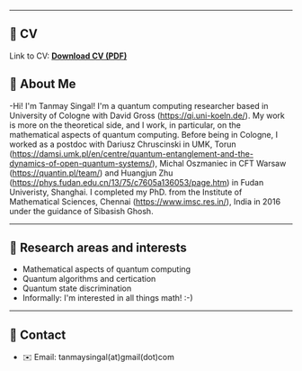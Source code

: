 


---

## 📄 CV

Link to CV: [**Download CV (PDF)**](CV_TS_Sept_2025.pdf)


## 🔹 About Me
-Hi! I'm Tanmay Singal! I'm a quantum computing researcher based in University of Cologne with David Gross (https://qi.uni-koeln.de/).  My work is more on the theoretical side, and I work, in particular, on the mathematical aspects of quantum computing. Before being in Cologne, I worked as a postdoc with Dariusz Chruscinski in UMK, Torun (https://damsi.umk.pl/en/centre/quantum-entanglement-and-the-dynamics-of-open-quantum-systems/), Michal Oszmaniec in CFT Warsaw (https://quantin.pl/team/) and Huangjun Zhu (https://phys.fudan.edu.cn/13/75/c7605a136053/page.htm) in Fudan Univeristy, Shanghai. I completed my PhD. from the Institute of Mathematical Sciences, Chennai (https://www.imsc.res.in/), India in 2016 under the guidance of Sibasish Ghosh. 


---

## 🔹 Research areas and interests
- Mathematical aspects of quantum computing
- Quantum algorithms and certication
- Quantum state discrimination
- Informally: I'm interested in all things math! :-)

---

## 🔹 Contact
- ✉️ Email: tanmaysingal(at)gmail(dot)com

